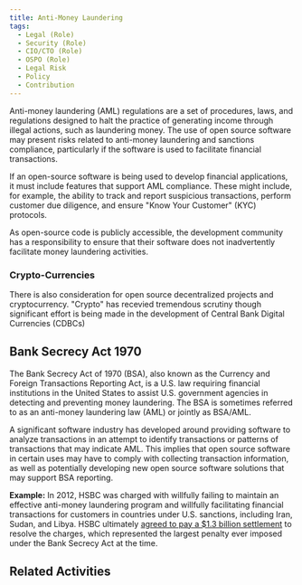 ```yaml
---
title: Anti-Money Laundering
tags: 
  - Legal (Role)
  - Security (Role)
  - CIO/CTO (Role)
  - OSPO (Role)
  - Legal Risk
  - Policy
  - Contribution
---
```


<BoxOut title="Anti-Money Laundering" image="/img/bok/regs/aml.png">

Anti-money laundering (AML) regulations are a set of procedures, laws, and regulations designed to halt the practice of generating income through illegal actions, such as laundering money.  The use of open source software may present risks related to anti-money laundering and sanctions compliance, particularly if the software is used to facilitate financial transactions. 

If an open-source software is being used to develop financial applications, it must include features that support AML compliance. These might include, for example, the ability to track and report suspicious transactions, perform customer due diligence, and ensure "Know Your Customer" (KYC) protocols. 

As open-source code is publicly accessible, the development community has a responsibility to ensure that their software does not inadvertently facilitate money laundering activities.

### Crypto-Currencies

There is also consideration for open source decentralized projects and cryptocurrency. "Crypto" has recevied tremendous scrutiny though significant effort is being made in the development of Central Bank Digital Currencies (CDBCs)

</BoxOut>

## Bank Secrecy Act 1970

The Bank Secrecy Act of 1970 (BSA), also known as the Currency and Foreign Transactions Reporting Act, is a U.S. law requiring financial institutions in the United States to assist U.S. government agencies in detecting and preventing money laundering. The BSA is sometimes referred to as an anti-money laundering law (AML) or jointly as BSA/AML.

A significant software industry has developed around providing software to analyze transactions in an attempt to identify transactions or patterns of transactions that may indicate AML. This implies that open source software in certain uses may have to comply with collecting transaction information, as well as potentially developing new open source software solutions that may support BSA reporting. 

**Example:** In 2012, HSBC was charged with willfully failing to maintain an effective anti-money laundering program and willfully facilitating financial transactions for customers in countries under U.S. sanctions, including Iran, Sudan, and Libya.  HSBC ultimately [agreed to pay a $1.3 billion settlement](https://www.ice.gov/news/releases/hsbc-admits-anti-money-laundering-and-sanctions-violations-following-hsi-el-dorado) to resolve the charges, which represented the largest penalty ever imposed under the Bank Secrecy Act at the time.

## Related Activities

<BokTagList tag="AML Regulation" filter="Activities" />
 